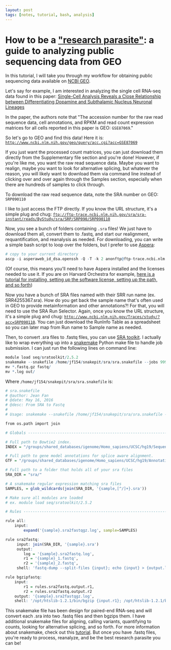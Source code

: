 ```yaml
---
layout: post
tags: [notes, tutorial, bash, analysis]
---
```


# How to be a ["research parasite"](http://www.nejm.org/doi/full/10.1056/NEJMe1516564): a guide to analyzing public sequencing data from GEO

In this tutorial, I will take you through my workflow for obtaining public sequencing data available on [NCBI GEO](https://www.ncbi.nlm.nih.gov/geo/).

Let's say for example, I am interested in analyzing the single cell RNA-seq data found in this paper: [Single-Cell Analysis Reveals a Close Relationship between Differentiating Dopamine and Subthalamic Nucleus Neuronal Lineages](http://www.cell.com/cell-stem-cell/abstract/S1934-5909(16)30343-5)

In the paper, the authors note that "The accession number for the raw read sequence data, cell annotations, and RPKM and read count expression matrices for all cells reported in this paper is GEO: `GSE87069`."

So let's go to GEO and find this data! Here it is: [`http://www.ncbi.nlm.nih.gov/geo/query/acc.cgi?acc=GSE87069`](http://www.ncbi.nlm.nih.gov/geo/query/acc.cgi?acc=GSE87069)

If you just want the processed count matrices, you can just download them directly from the Supplementary file section and you're done! However, if you're like me, you want the raw read sequence data. Maybe you want to realign, maybe you want to look for alternative splicing, but whatever the reason, you will likely want to download them via command line instead of clicking over and over again through the Samples section, especially when there are hundreds of samples to click through.

To download the raw read sequence data, note the SRA number on GEO: `SRP090110`

I like to just access the FTP directly. If you know the URL structure, it's a simple plug and chug: [`ftp://ftp-trace.ncbi.nlm.nih.gov/sra/sra-instant/reads/ByStudy/sra/SRP/SRP090/SRP090110`](ftp://ftp-trace.ncbi.nlm.nih.gov/sra/sra-instant/reads/ByStudy/sra/SRP/SRP090/SRP090110)

Now, you see a bunch of folders containing `.sra` files! We just have to download them all, convert them to .fastq, and start our realignment, requantification, and reanalysis as needed. For downloading, you can write a simple bash script to loop over the folders, but I prefer to use [Aspera](http://asperasoft.com/):

```r
# copy to your current directory
ascp -i asperaweb_id_dsa.openssh -Q -T -k 2 anonftp@ftp-trace.ncbi.nlm.nih.gov:/sra/sra-instant/reads/ByStudy/sra/SRP/SRP090/SRP090110 .
```

(Of course, this means you'll need to have Aspera installed and the licenses needed to use it. If you are on Harvard Orchestra for example, [here is a tutorial for installing, setting up the software license, setting up the path, and so forth](https://wiki.med.harvard.edu/Orchestra/AsperaToDownloadNcbiSraData))

Now you have a bunch of SRA files named with their SRR run name (ex. SRR4255367.sra). How do you get back the sample name that's often used in GEO to provide metainformation and other annotations?! For that, you will need to use the SRA Run Selector. Again, once you know the URL structure, it's a simple plug and chug: [`http://www.ncbi.nlm.nih.gov/Traces/study/?acc=SRP090110`](http://www.ncbi.nlm.nih.gov/Traces/study/?acc=SRP090110). You can just download the RunInfo Table as a spreadsheet so you can later map from Run name to Sample name as needed.

Then, to convert .sra files to .fastq files, you can use [SRA toolkit](https://github.com/ncbi/sra-tools). I actually like to wrap everything up into a [snakemake](https://snakemake.readthedocs.io/en/stable/) Python make file to handle job submission.  I can just run the following lines on command line:

```r
module load seq/sratoolkit/2.5.2
snakemake --snakefile /home/jf154/snakepit/sra/sra.snakefile --jobs 999 --cluster 'bsub -q short -W 12:00 -R "rusage[mem=4000]"'
mv *.fastq.gz fastq/
mv *.log out/
```

Where `/home/jf154/snakepit/sra/sra.snakefile` is:

```r
# sra.snakefile
# @author: Jean Fan
# @date: May 16, 2016
# @desc: From SRA to Fastq
#
# Usage: snakemake --snakefile /home/jf154/snakepit/sra/sra.snakefile --jobs 999 --cluster 'bsub -q short -W 12:00 -R "rusage[mem=4000]"'

from os.path import join

# Globals ---------------------------------------------------------------------

# Full path to Bowtie2 index.
INDEX = "/groups/shared_databases/igenome/Homo_sapiens/UCSC/hg19/Sequence/Bowtie2Index/genome"

# Full path to gene model annotations for splice aware alignment.
GTF = "/groups/shared_databases/igenome/Homo_sapiens/UCSC/hg19/Annotation/Genes/genes.gtf"

# Full path to a folder that holds all of your sra files
SRA_DIR = "sra/"

# A snakemake regular expression matching sra files
SAMPLES, = glob_wildcards(join(SRA_DIR, '{sample,[^/]+}.sra'))

# Make sure all modules are loaded
# ex. module load seq/sratoolkit/2.5.2

# Rules -----------------------------------------------------------------------

rule all:
    input:
        expand('{sample}.sra2fastqgz.log', sample=SAMPLES)

rule sra2fastq:
     input: join(SRA_DIR, '{sample}.sra')
     output:
        log = '{sample}.sra2fastq.log',
        r1 = '{sample}_1.fastq',
        r2 = '{sample}_2.fastq',
     shell: 'fastq-dump --split-files {input}; echo {input} > {output.log}'

rule bgzipfastq:
    input:
        r1 = rules.sra2fastq.output.r1,
        r2 = rules.sra2fastq.output.r2
    output: '{sample}.sra2fastqgz.log',
    shell: '/opt/htslib-1.2.1/bin/bgzip {input.r1}; /opt/htslib-1.2.1/bin/bgzip {input.r2}; echo {input} > {output}'
```
This snakemake file has been design for paired-end RNA-seq and will convert each .sra into two .fastq files and then bgzips them. I have additional snakemake files for aligning, calling variants, quantifying to counts, looking for alternative splicing, and so forth. For more information about snakemake, check out this [tutorial](http://slowkow.com/notes/snakemake-tutorial/). But once you have .fastq files, you're ready to process, reanalyze, and be the best research parasite you can be!
